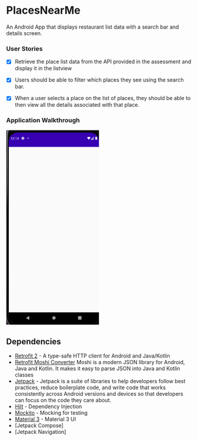 # PlacesNearMe
An Android App that displays restaurant list data with a search bar and details screen.

### User Stories

- [x] Retrieve the place list data from the API provided in the assessment and display it in the listview
- [x] Users should be able to filter which places they see using the search bar.
- [x] When a user selects a place on the list of places, they should be able to then view all the details associated with that place.
  

### Application Walkthrough

<img src="https://github.com/Kariizma/OpenWeatherApiApp/blob/master/LocationOnWeatherApp.gif" width=250><br>

## Dependencies
- [Retrofit 2](https://square.github.io/retrofit/) - A type-safe HTTP client for Android and Java/Kotlin
- [Retrofit Moshi Converter](https://github.com/square/moshi/) Moshi is a modern JSON library for Android, Java and Kotlin. It makes it easy to parse JSON into Java and Kotlin classes
- [Jetpack](https://developer.android.com/jetpack) - Jetpack is a suite of libraries to help developers follow best practices, reduce boilerplate code, and write code that works consistently across Android versions and devices so that developers can focus on the code they care about.
-  [Hilt](https://developer.android.com/jetpack/androidx/releases/hilt) - Dependency Injection
-  [Mockito](https://site.mockito.org/) - Mocking for testing
-  [Material 3](https://m3.material.io/) - Material 3 UI
-  [Jetpack Compose]
-  [Jetpack Navigation]
